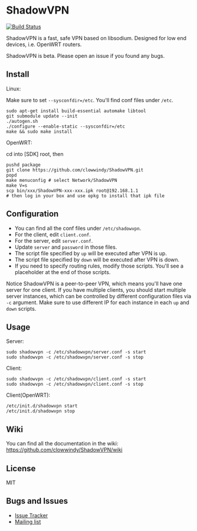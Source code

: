 ShadowVPN
=========

[![Build Status]][Travis CI]

ShadowVPN is a fast, safe VPN based on libsodium. Designed for low end
devices, i.e. OpenWRT routers.

ShadowVPN is beta. Please open an issue if you found any bugs.

Install
-------

Linux:

Make sure to set `--sysconfdir=/etc`. You'll find conf files under `/etc`.

    sudo apt-get install build-essential automake libtool
    git submodule update --init
    ./autogen.sh
    ./configure --enable-static --sysconfdir=/etc
    make && sudo make install

OpenWRT:

cd into [SDK] root, then

    pushd package
    git clone https://github.com/clowwindy/ShadowVPN.git
    popd
    make menuconfig # select Network/ShadowVPN
    make V=s
    scp bin/xxx/ShadowVPN-xxx-xxx.ipk root@192.168.1.1
    # then log in your box and use opkg to install that ipk file

Configuration
-------------

- You can find all the conf files under `/etc/shadowvpn`.
- For the client, edit `client.conf`.
- For the server, edit `server.conf`.
- Update `server` and `password` in those files.
- The script file specified by `up` will be executed after VPN is up.
- The script file specified by `down` will be executed after VPN is down.
- If you need to specify routing rules, modify those scripts. You'll see a
placeholder at the end of those scripts.

Notice ShadowVPN is a peer-to-peer VPN, which means you'll have one server
for one client. If you have multiple clients, you should start multiple server
instances, which can be controlled by different configuration files via `-c`
argument. Make sure to use different IP for each instance in each `up` and
`down` scripts.

Usage
-----

Server:

    sudo shadowvpn -c /etc/shadowvpn/server.conf -s start
    sudo shadowvpn -c /etc/shadowvpn/server.conf -s stop

Client:

    sudo shadowvpn -c /etc/shadowvpn/client.conf -s start
    sudo shadowvpn -c /etc/shadowvpn/client.conf -s stop

Client(OpenWRT):

    /etc/init.d/shadowvpn start
    /etc/init.d/shadowvpn stop

Wiki
----

You can find all the documentation in the wiki:
https://github.com/clowwindy/ShadowVPN/wiki

License
-------
MIT

Bugs and Issues
----------------

* [Issue Tracker]
* [Mailing list]

[Build Status]:      https://img.shields.io/travis/clowwindy/ShadowVPN/master.svg?style=flat
[Issue Tracker]:     https://github.com/clowwindy/ShadowVPN/issues?state=open
[Mailing list]:      http://groups.google.com/group/shadowsocks
[Travis CI]:         https://travis-ci.org/clowwindy/ShadowVPN
